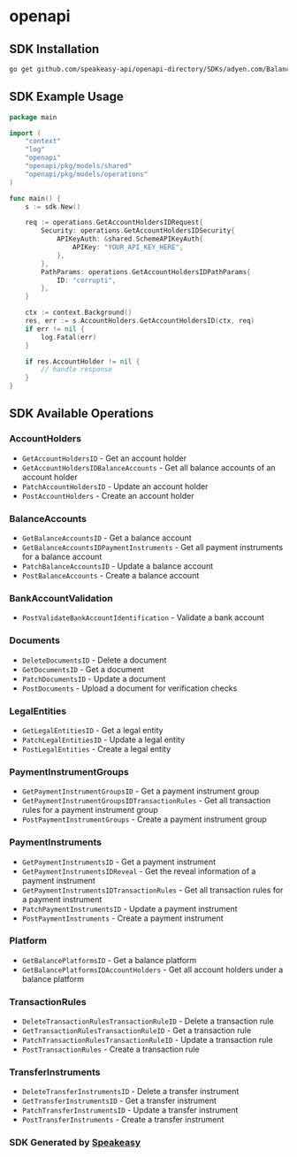 # openapi

<!-- Start SDK Installation -->
## SDK Installation

```bash
go get github.com/speakeasy-api/openapi-directory/SDKs/adyen.com/BalancePlatformService/1/go
```
<!-- End SDK Installation -->

## SDK Example Usage
<!-- Start SDK Example Usage -->
```go
package main

import (
    "context"
    "log"
    "openapi"
    "openapi/pkg/models/shared"
    "openapi/pkg/models/operations"
)

func main() {
    s := sdk.New()

    req := operations.GetAccountHoldersIDRequest{
        Security: operations.GetAccountHoldersIDSecurity{
            APIKeyAuth: &shared.SchemeAPIKeyAuth{
                APIKey: "YOUR_API_KEY_HERE",
            },
        },
        PathParams: operations.GetAccountHoldersIDPathParams{
            ID: "corrupti",
        },
    }

    ctx := context.Background()
    res, err := s.AccountHolders.GetAccountHoldersID(ctx, req)
    if err != nil {
        log.Fatal(err)
    }

    if res.AccountHolder != nil {
        // handle response
    }
}
```
<!-- End SDK Example Usage -->

<!-- Start SDK Available Operations -->
## SDK Available Operations


### AccountHolders

* `GetAccountHoldersID` - Get an account holder
* `GetAccountHoldersIDBalanceAccounts` - Get all balance accounts of an account holder
* `PatchAccountHoldersID` - Update an account holder
* `PostAccountHolders` - Create an account holder

### BalanceAccounts

* `GetBalanceAccountsID` - Get a balance account
* `GetBalanceAccountsIDPaymentInstruments` - Get all payment instruments for a balance account
* `PatchBalanceAccountsID` - Update a balance account
* `PostBalanceAccounts` - Create a balance account

### BankAccountValidation

* `PostValidateBankAccountIdentification` - Validate a bank account

### Documents

* `DeleteDocumentsID` - Delete a document
* `GetDocumentsID` - Get a document
* `PatchDocumentsID` - Update a document
* `PostDocuments` - Upload a document for verification checks

### LegalEntities

* `GetLegalEntitiesID` - Get a legal entity
* `PatchLegalEntitiesID` - Update a legal entity
* `PostLegalEntities` - Create a legal entity

### PaymentInstrumentGroups

* `GetPaymentInstrumentGroupsID` - Get a payment instrument group
* `GetPaymentInstrumentGroupsIDTransactionRules` - Get all transaction rules for a payment instrument group
* `PostPaymentInstrumentGroups` - Create a payment instrument group

### PaymentInstruments

* `GetPaymentInstrumentsID` - Get a payment instrument
* `GetPaymentInstrumentsIDReveal` - Get the reveal information of a payment instrument
* `GetPaymentInstrumentsIDTransactionRules` - Get all transaction rules for a payment instrument
* `PatchPaymentInstrumentsID` - Update a payment instrument
* `PostPaymentInstruments` - Create a payment instrument

### Platform

* `GetBalancePlatformsID` - Get a balance platform
* `GetBalancePlatformsIDAccountHolders` - Get all account holders under a balance platform

### TransactionRules

* `DeleteTransactionRulesTransactionRuleID` - Delete a transaction rule
* `GetTransactionRulesTransactionRuleID` - Get a transaction rule
* `PatchTransactionRulesTransactionRuleID` - Update a transaction rule
* `PostTransactionRules` - Create a transaction rule

### TransferInstruments

* `DeleteTransferInstrumentsID` - Delete a transfer instrument
* `GetTransferInstrumentsID` - Get a transfer instrument
* `PatchTransferInstrumentsID` - Update a transfer instrument
* `PostTransferInstruments` - Create a transfer instrument
<!-- End SDK Available Operations -->

### SDK Generated by [Speakeasy](https://docs.speakeasyapi.dev/docs/using-speakeasy/client-sdks)
